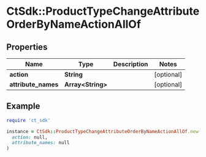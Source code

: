 # CtSdk::ProductTypeChangeAttributeOrderByNameActionAllOf

## Properties

| Name | Type | Description | Notes |
| ---- | ---- | ----------- | ----- |
| **action** | **String** |  | [optional] |
| **attribute_names** | **Array&lt;String&gt;** |  | [optional] |

## Example

```ruby
require 'ct_sdk'

instance = CtSdk::ProductTypeChangeAttributeOrderByNameActionAllOf.new(
  action: null,
  attribute_names: null
)
```

